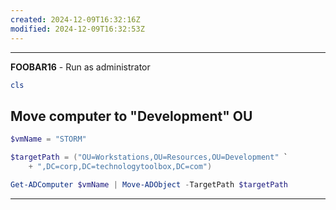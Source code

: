 ```yaml
---
created: 2024-12-09T16:32:16Z
modified: 2024-12-09T16:32:53Z
---
```



---

**FOOBAR16** - Run as administrator

```PowerShell
cls
```

## Move computer to "Development" OU

```PowerShell
$vmName = "STORM"

$targetPath = ("OU=Workstations,OU=Resources,OU=Development" `
    + ",DC=corp,DC=technologytoolbox,DC=com")

Get-ADComputer $vmName | Move-ADObject -TargetPath $targetPath
```

---
